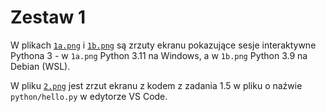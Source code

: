 # Zestaw 1

W plikach [`1a.png`](./1a.png) i [`1b.png`](./1b.png) są zrzuty ekranu pokazujące sesje interaktywne Pythona 3 - w `1a.png` Python 3.11 na Windows, a w `1b.png` Python 3.9 na Debian (WSL).

W pliku [`2.png`](./2.png) jest zrzut ekranu z kodem z zadania 1.5 w pliku o naźwie `python/hello.py` w edytorze VS Code.
